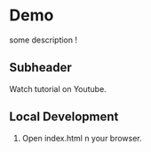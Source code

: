 # Demo 

some description !


## Subheader

Watch tutorial on Youtube.


## Local Development

1. Open index.html n your browser.
